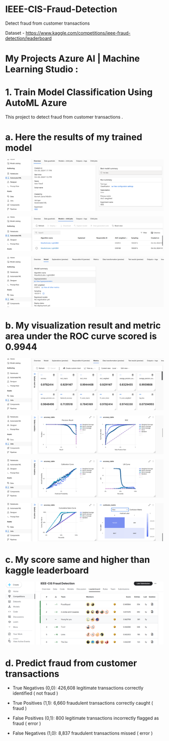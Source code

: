 # IEEE-CIS-Fraud-Detection
Detect fraud from customer transactions


Dataset - https://www.kaggle.com/competitions/ieee-fraud-detection/leaderboard


# My Projects Azure AI | Machine Learning Studio :


# 1. Train Model Classification Using AutoML Azure
   
This project to detect fraud from customer transactions .



# a. Here the results of my trained model


![photo](https://github.com/barirahzainalabidin/IEEE-CIS-Fraud-Detection/blob/main/img/Screenshot%202024-10-26%2021.39.13.png)


![photo](https://github.com/barirahzainalabidin/IEEE-CIS-Fraud-Detection/blob/main/img/Screenshot%202024-10-26%2021.40.50.png)


![photo](https://github.com/barirahzainalabidin/IEEE-CIS-Fraud-Detection/blob/main/img/Screenshot%202024-10-26%2021.41.12.png)



# b. My visualization result and metric area under the ROC curve scored is 0.9944


![photo](https://github.com/barirahzainalabidin/IEEE-CIS-Fraud-Detection/blob/main/img/Screenshot%202024-10-26%2021.42.12.png)


![photo](https://github.com/barirahzainalabidin/IEEE-CIS-Fraud-Detection/blob/main/img/Screenshot%202024-10-26%2021.42.51.png)


![photo](https://github.com/barirahzainalabidin/IEEE-CIS-Fraud-Detection/blob/main/img/Screenshot%202024-10-26%2021.43.06.png)


![photo](https://github.com/barirahzainalabidin/IEEE-CIS-Fraud-Detection/blob/main/img/Screenshot%202024-10-26%2021.43.24.png)



# c. My score same and higher than kaggle leaderboard 


![photo](https://github.com/barirahzainalabidin/IEEE-CIS-Fraud-Detection/blob/main/img/Screenshot%202024-10-26%2021.42.28.png)



# d. Predict fraud from customer transactions


- True Negatives (0,0): 426,608 legitimate transactions correctly identified ( not fraud )

- True Positives (1,1): 6,660 fraudulent transactions correctly caught ( fraud )

- False Positives (0,1): 800 legitimate transactions incorrectly flagged as fraud ( error )

- False Negatives (1,0): 8,837 fraudulent transactions missed ( error )



